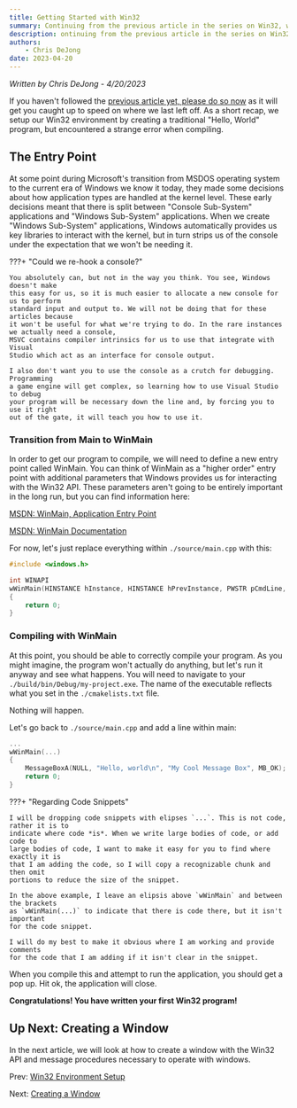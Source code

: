 ```yaml
---
title: Getting Started with Win32
summary: Continuing from the previous article in the series on Win32, we will discuss the entry point.
description: ontinuing from the previous article in the series on Win32, we will discuss the entry point.
authors:
    - Chris DeJong
date: 2023-04-20
---
```

*Written by Chris DeJong - 4/20/2023*

If you haven't followed the [previous article yet, please do so now](../win32-environment-setup.md)
as it will get you caught up to speed on where we last left off. As a short recap, we setup
our Win32 environment by creating a traditional "Hello, World" program, but encountered a
strange error when compiling.

## The Entry Point

At some point during Microsoft's transition from MSDOS operating system
to the current era of Windows we know it today, they made some decisions about how application
types are handled at the kernel level. These early decisions meant that there is
split between "Console Sub-System" applications and "Windows Sub-System" applications.
When we create "Windows Sub-System" applications, Windows automatically provides us
key libraries to interact with the kernel, but in turn strips us of the console under
the expectation that we won't be needing it.

???+ "Could we re-hook a console?"

    You absolutely can, but not in the way you think. You see, Windows doesn't make
    this easy for us, so it is much easier to allocate a new console for us to perform
    standard input and output to. We will not be doing that for these articles because
    it won't be useful for what we're trying to do. In the rare instances we actually need a console,
    MSVC contains compiler intrinsics for us to use that integrate with Visual
    Studio which act as an interface for console output.

    I also don't want you to use the console as a crutch for debugging. Programming
    a game engine will get complex, so learning how to use Visual Studio to debug
    your program will be necessary down the line and, by forcing you to use it right
    out of the gate, it will teach you how to use it.

### Transition from Main to WinMain

In order to get our program to compile, we will need to define a new entry point
called WinMain. You can think of WinMain as a "higher order" entry point with
additional parameters that Windows provides us for interacting with the Win32 API.
These parameters aren't going to be entirely important in the long run, but you
can find information here:

[MSDN: WinMain, Application Entry Point](https://learn.microsoft.com/en-us/windows/win32/learnwin32/winmain--the-application-entry-point)

[MSDN: WinMain Documentation](https://learn.microsoft.com/en-us/windows/win32/api/winbase/nf-winbase-winmain)

For now, let's just replace everything within `./source/main.cpp` with this:

```C++
#include <windows.h>

int WINAPI
wWinMain(HINSTANCE hInstance, HINSTANCE hPrevInstance, PWSTR pCmdLine, int nCmdShow)
{
    return 0;
}

```

### Compiling with WinMain

At this point, you should be able to correctly compile your program. As you might
imagine, the program won't actually do anything, but let's run it anyway and see
what happens. You will need to navigate to your `./build/bin/Debug/my-project.exe`.
The name of the executable reflects what you set in the `./cmakelists.txt` file.

Nothing will happen.

Let's go back to `./source/main.cpp` and add a line within main:

```C++
...
wWinMain(...)
{
    MessageBoxA(NULL, "Hello, world\n", "My Cool Message Box", MB_OK);
    return 0;
}
```

???+ "Regarding Code Snippets"

    I will be dropping code snippets with elipses `...`. This is not code, rather it is to
    indicate where code *is*. When we write large bodies of code, or add code to
    large bodies of code, I want to make it easy for you to find where exactly it is
    that I am adding the code, so I will copy a recognizable chunk and then omit
    portions to reduce the size of the snippet.

    In the above example, I leave an elipsis above `wWinMain` and between the brackets
    as `wWinMain(...)` to indicate that there is code there, but it isn't important
    for the code snippet.

    I will do my best to make it obvious where I am working and provide comments
    for the code that I am adding if it isn't clear in the snippet.

When you compile this and attempt to run the application, you should get a pop up.
Hit ok, the application will close.

**Congratulations! You have written your first Win32 program!**


## Up Next: Creating a Window

In the next article, we will look at how to create a window with the Win32 API
and message procedures necessary to operate with windows.

Prev: [Win32 Environment Setup](../win32-environment-setup.md)

Next: [Creating a Window](./creating-a-window.md)

